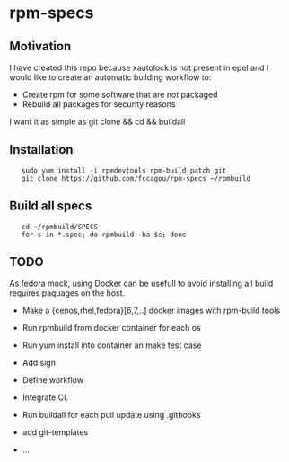 # rpm-specs

## Motivation

I have created this repo because xautolock is not present in epel and
I would like to create an automatic building workflow to:

* Create rpm for some software that are not packaged
* Rebuild all packages for security reasons

I want it as simple as git clone && cd && buildall


## Installation

~~~
   sudo yum install -i rpmdevtools rpm-build patch git
   git clone https://github.com/fccagou/rpm-specs ~/rpmbuild
~~~

## Build all specs

~~~
   cd ~/rpmbuild/SPECS
   for s in *.spec; do rpmbuild -ba $s; done
~~~

## TODO

As fedora mock, using Docker can be usefull to avoid installing all build
requires paquages on the host.

* Make a {cenos,rhel,fedora}[6,7,..] docker images with rpm-build tools
* Run rpmbuild from docker container for each os
* Run yum install into container an make test case
* Add sign
* Define workflow
* Integrate CI.
* Run buildall for each pull update using .githooks
* add git-templates

* ...

